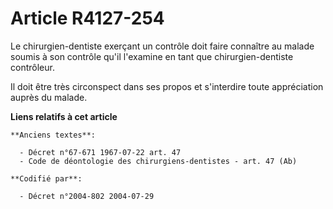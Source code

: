 # Article R4127-254

Le chirurgien-dentiste exerçant un contrôle doit faire connaître au malade soumis à son contrôle qu'il l'examine en tant que
chirurgien-dentiste contrôleur.

Il doit être très circonspect dans ses propos et s'interdire toute appréciation auprès du malade.

**Liens relatifs à cet article**

	**Anciens textes**:

	  - Décret n°67-671 1967-07-22 art. 47
	  - Code de déontologie des chirurgiens-dentistes - art. 47 (Ab)

	**Codifié par**:

	  - Décret n°2004-802 2004-07-29
